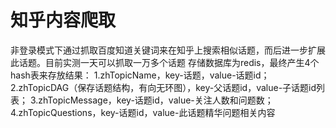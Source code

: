 # 知乎内容爬取
非登录模式下通过抓取百度知道关键词来在知乎上搜索相似话题，而后进一步扩展此话题。目前实测一天可以抓取一万多个话题
存储数据库为redis，最终产生4个hash表来存放结果：
1.zhTopicName，key-话题，value-话题id；
2.zhTopicDAG（保存话题结构，有向无环图），key-父话题id，value-子话题id列表；
3.zhTopicMessage，key-话题id，value-关注人数和问题数；
4.zhTopicQuestions，key-话题id，value-此话题精华问题相关内容
